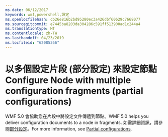 ```yaml
---
ms.date: 06/12/2017
keywords: wmf,powershell,設定
ms.openlocfilehash: cb26e816b2bd95280ec3a426dbf60629c7668077
ms.sourcegitcommit: e7445ba8203da304286c591ff513900ad1c244a4
ms.translationtype: HT
ms.contentlocale: zh-TW
ms.lasthandoff: 04/23/2019
ms.locfileid: "62085366"
---
```

# <a name="configure-node-with-multiple-configuration-fragments-partial-configurations"></a><span data-ttu-id="acc56-102">以多個設定片段 (部分設定) 來設定節點</span><span class="sxs-lookup"><span data-stu-id="acc56-102">Configure Node with multiple configuration fragments (partial configurations)</span></span>

<span data-ttu-id="acc56-103">WMF 5.0 會協助您在片段中將設定文件傳遞到節點。</span><span class="sxs-lookup"><span data-stu-id="acc56-103">WMF 5.0 helps you deliver configuration documents to a node in fragments.</span></span> <span data-ttu-id="acc56-104">如需詳細資訊，請參閱[部分設定](https://msdn.microsoft.com/powershell/dsc/partialconfigs)。</span><span class="sxs-lookup"><span data-stu-id="acc56-104">For more information, see [Partial configurations](https://msdn.microsoft.com/powershell/dsc/partialconfigs).</span></span>
